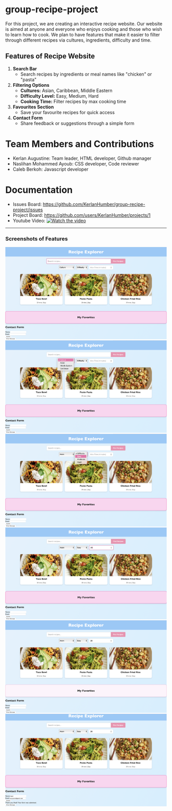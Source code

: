 # group-recipe-project
For this project, we are creating an interactive recipe website. Our website is aimed at anyone and everyone who enjoys cooking and those who wish to learn how to cook. We plan to have features that make it easier to filter through different recipes via cultures, ingredients, difficulty and time.
## Features of Recipe Website
1. **Search Bar**
   - Search recipes by ingredients or meal names like "chicken" or "pasta"
2. **Filtering Options**
   - **Cultures:** Asian, Caribbean, Middle Eastern
   - **Difficulty Level:** Easy, Medium, Hard 
   - **Cooking Time:** Filter recipes by max cooking time
3. **Favourites Section**
   - Save your favourite recipes for quick access
4. **Contact Form**
   - Share feedback or suggestions through a simple form
# Team Members and Contributions
- Kerlan Augustine: Team leader, HTML developer, Github manager
- Naslihan Mohammed Ayoub: CSS developer, Code reviewer
- Caleb Berkoh: Javascript developer
# Documentation
- Issues Board: https://github.com/KerlanHumber/group-recipe-project/issues
- Project Board: https://github.com/users/KerlanHumber/projects/1
- Youtube Video: [![Watch the video](https://i.sstatic.net/Vp2cE.png)]([https://youtu.be/vt5fpE0bzSY](https://youtu.be/kMc-gl05_zY))
 
---
### Screenshots of Features
![Search Bar](assets/Search-Bar.png)
![Culture Filter](assets/Culture-Filter.png)
![Difficulty Filter](assets/Difficulty-Filter.png)
![Max Cooking Time](assets/Max-Cooking-Time.png)
![Favorites Section](assets/Favourites-Section.png)
![Contact Form](assets/Contact-Form.png)

